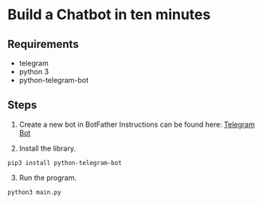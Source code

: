 # Build a Chatbot in ten minutes

## Requirements
* telegram 
* python 3
* python-telegram-bot


## Steps
1. Create a new bot in BotFather
Instructions can be found here: [Telegram Bot](https://medium.com/free-code-camp/learn-to-build-your-first-bot-in-telegram-with-python-4c99526765e4)

3. Install the library.

```pip3 install python-telegram-bot```

3. Run the program.

```python3 main.py```
